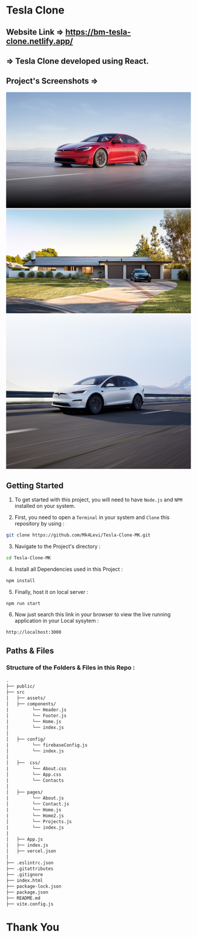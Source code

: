 # Tesla Clone

## Website Link => https://bm-tesla-clone.netlify.app/

## => Tesla Clone developed using React.

## Project's Screenshots =>

![image](./src/assets/ss1.jpg)
![image](./src/assets/ss2.jpg)
![image](./src/assets/ss3.jpg)

<h2>Getting Started</h2>

1. To get started with this project, you will need to have `Node.js` and `NPM` installed on your system.

2. First, you need to open a `Terminal` in your system and `Clone` this repository by using :

```bash
git clone https://github.com/Mk4Levi/Tesla-Clone-MK.git
```

3. Navigate to the Project's directory :

```bash
cd Tesla-Clone-MK
```

4. Install all Dependencies used in this Project :

```bash
npm install
```

5. Finally, host it on local server :

```bash
npm run start
```

6. Now just search this link in your browser to view the live running application in your Local sysytem :

```bash
http://localhost:3000
```

<h2>Paths & Files</h2>

### Structure of the Folders & Files in this Repo :

```text
.
├── public/
├── src
│   ├── assets/
│   ├── components/
|         └── Header.js
│         └── Footer.js
|         └── Home.js
│         └── index.js
│
│   ├── config/
|         └── firebaseConfig.js
│         └── index.js
│
│   ├──  css/
|         └── About.css
│         └── App.css
|         └── Contacts
│
│   ├── pages/
|         └── About.js
│         └── Contact.js
|         └── Home.js
|         └── Home2.js
│         └── Projects.js
|         └── index.js
|
│   ├── App.js
│   ├── index.js
│   ├── vercel.json
│
├── .eslintrc.json
├── .gitattributes
├── .gitignore
├── index.html
├── package-lock.json
├── package.json
├── README.md
├── vite.config.js

```

# Thank You
